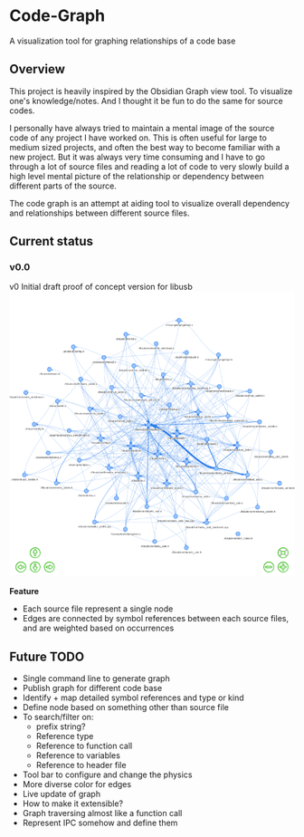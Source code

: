 # Code-Graph
A visualization tool for graphing relationships of a code base

## Overview
This project is heavily inspired by the Obsidian Graph view tool. To visualize one's knowledge/notes. And I thought it be fun to do the same for source codes.

I personally have always tried to maintain a mental image of the source code of any project I have worked on. This is often useful for large to medium sized projects, and often the best way to become familiar with a new project. But it was always very time consuming and I have to go through a lot of source files and reading a lot of code to very slowly build a high level mental picture of the relationship or dependency between different parts of the source.

The code graph is an attempt at aiding tool to visualize overall dependency and relationships between different source files.

## Current status

### v0.0

v0 Initial draft proof of concept version for libusb
![v0 Graph](/resources/9Yq9zxpT72ttfSa.png)

**Feature**
- Each source file represent a single node
- Edges are connected by symbol references between each source files, and are weighted based on occurrences

## Future TODO
- Single command line to generate graph
- Publish graph for different code base
- Identify + map detailed symbol references and type or kind
- Define node based on something other than source file
- To search/filter on:
	- prefix string?
	- Reference type
	- Reference to function call
	- Reference to variables
	- Reference to header file
- Tool bar to configure and change the physics
- More diverse color for edges
- Live update of graph
- How to make it extensible?
- Graph traversing almost like a function call
- Represent IPC somehow and define them
